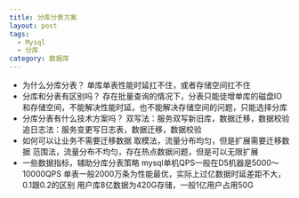 ```yaml
---
title: 分库分表方案
layout: post
tags:
  - Mysql
  - 分库
category: 数据库
---
```

* 为什么分库分表？
  单库单表性能时延扛不住，或者存储空间扛不住
* 分库和分表有区别吗？
  存在批量查询的情况下，分表只能徒增单库的磁盘IO和存储空间，不能解决性能时延，也不能解决存储空间的问题，只能选择分库
* 分库分表有什么技术方案吗？
  双写法：服务双写新旧库，数据迁移，数据校验
  追日志法：服务变更写日志表，数据迁移，数据校验
* 如何可以让业务不需要迁移数据
  取模法，流量分布均匀，但是扩展需要迁移数据
  范围法，流量分布不均匀，存在热点数据问题，但是可以无限扩展
* 一些数据指标，辅助分库分表策略
  mysql单机QPS一般在D5机器是5000～10000QPS
  单表一般2000万条为性能最优，实际上过亿数据时延差距不大，0.1跟0.2的区别
  用户库8亿数据为420G存储，一般1亿用户占用50G





